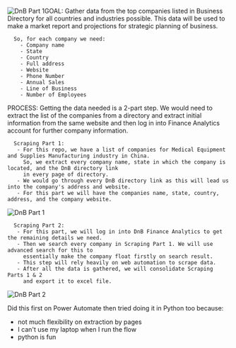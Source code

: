 ![DnB Part 1](https://github.com/marizethpb/DnB-Webscraping-for-Market-Report/assets/79640443/1c67baee-5648-44e6-a817-591574d9f80f)GOAL: 
      Gather data from the top companies listed in Business Directory for all countries and industries possible.
      This data will be used to make a market report and projections for strategic planning of business. 
        
      So, for each company we need:
        - Company name
        - State
        - Country
        - Full address
        - Website 
        - Phone Number
        - Annual Sales
        - Line of Business
        - Number of Employees

PROCESS: 
      Getting the data needed is a 2-part step. We would need to extract the list of the companies from a directory and extract
      initial information from the same website and then log in into Finance Analytics account for further company information.

      Scraping Part 1: 
       - For this repo, we have a list of companies for Medical Equipment and Supplies Manufacturing industry in China. 
         So, we extract every company name, state in which the company is located, and the DnB directory link 
         in every page of directory.
       - We would go through every DnB directory link as this will lead us into the company's address and website.
       - For this part we will have the companies name, state, country, address, and the company website.

![DnB Part 1](https://github.com/marizethpb/DnB-Webscraping-for-Market-Report/assets/79640443/d4447274-c0b4-4b5d-b2bf-d496cf5a5bf2)

      Scraping Part 2: 
       - For this part, we will log in into DnB Finance Analytics to get the remaining details we need. 
       - Then we search every company in Scraping Part 1. We will use advanced search for this to 
         essentially make the company float firstly on search result.
       - This step will rely heavily on web automation to scrape data.
       - After all the data is gathered, we will consolidate Scraping Parts 1 & 2
         and export it to excel file.

![DnB Part 2](https://github.com/marizethpb/DnB-Webscraping-for-Market-Report/assets/79640443/fab637cb-2140-443a-b1fd-0c796aaddb3c)


Did this first on Power Automate then tried doing it in Python too because:
  - not much flexibility on extraction by pages
  - I can't use my laptop when I run the flow
  - python is fun
